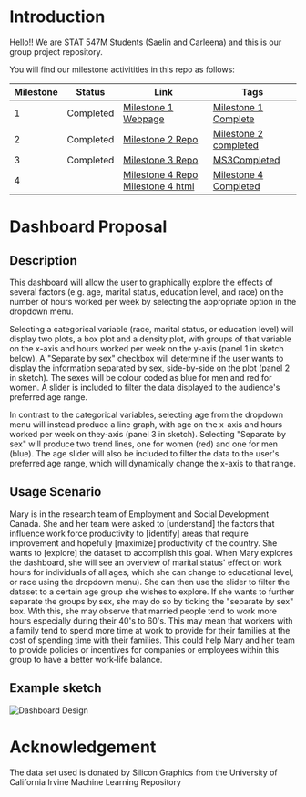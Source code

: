 # Introduction


Hello!! We are STAT 547M Students (Saelin and Carleena) and this is our group project repository.

You will find our milestone activitities in this repo as follows:

|Milestone|Status|Link|Tags
| ----------- | ----------- | ----------- |----------- |
|1|Completed|[Milestone 1 Webpage](https://stat547-ubc-2019-20.github.io/group_06/Milestone_1/Milestone-1.html)|[Milestone 1 Complete](https://github.com/STAT547-UBC-2019-20/group_06/releases/tag/Milestone_1)| 
|2|Completed|[Milestone 2 Repo](https://github.com/STAT547-UBC-2019-20/group_06/tree/master/Milestone_2) | [Milestone 2 completed](https://github.com/STAT547-UBC-2019-20/group_06/releases/tag/MS2Complete) |
|3|Completed|[Milestone 3 Repo](https://github.com/STAT547-UBC-2019-20/group_06/tree/master/Milestone_3) |[MS3Completed](https://github.com/STAT547-UBC-2019-20/group_06/releases/tag/MS3v1.0)|
|4||[Milestone 4 Repo](https://github.com/STAT547-UBC-2019-20/group_06/tree/master/Milestone_4) [Milestone 4 html](https://stat547-ubc-2019-20.github.io/group_06//Milestone_4/docs/final_report.html)|[Milestone 4 Completed](https://github.com/STAT547-UBC-2019-20/group_06/releases/tag/MS4v1.0)|


# Dashboard Proposal

## Description
This dashboard will allow the user to graphically explore the effects of several factors (e.g. age, marital status, education level, and race) on the number of hours worked per week by selecting the appropriate option in the dropdown menu. 

Selecting a categorical variable (race, marital status, or education level) will display two plots, a box plot and a density plot, with groups of that variable on the x-axis and hours worked per week on the y-axis (panel 1 in sketch below). A "Separate by sex" checkbox will determine if the user wants to display the information separated by sex, side-by-side on the plot (panel 2 in sketch). The sexes will be colour coded as blue for men and red for women. A slider is included to filter the data displayed to the audience's preferred age range. 

In contrast to the categorical variables, selecting age from the dropdown menu will instead produce a line graph, with age on the x-axis and hours worked per week on they-axis (panel 3 in sketch). Selecting "Separate by sex" will produce two trend lines, one for women (red) and one for men (blue). The age slider will also be included to filter the data to the user's preferred age range, which will dynamically change the x-axis to that range. 

## Usage Scenario

Mary is in the research team of Employment and Social Development Canada. She and her team were asked to [understand] the factors that influence work force productivity to [identify] areas that require improvement and hopefully [maximize] productivity of the country. She wants to [explore] the dataset to accomplish this goal. When Mary explores the dashboard, she will see an overview of marital status' effect on work hours for individuals of all ages, which she can change to educational level, or race using the dropdown menu). She can then use the slider to filter the dataset to a certain age group she wishes to explore. If she wants to further separate the groups by sex, she may do so by ticking the "separate by sex" box. With this, she may observe that married people tend to work more hours especially during their 40's to 60's. This may mean that workers with a family tend to spend more time at work to provide for their families at the cost of spending time with their families. This could help Mary and her team to provide policies or incentives for companies or employees within this group to have a better work-life balance.

## Example sketch

![Dashboard Design](https://github.com/STAT547-UBC-2019-20/group_06/blob/master/Milestone_4/Dashboard.jpg?raw=true)

# Acknowledgement

The data set used is donated by Silicon Graphics from the University of California Irvine Machine Learning Repository
 
